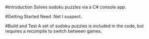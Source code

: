 #Introduction 
Solves sudoku puzzles via a C# console app.

#Getting Started
Need .Net I suspect.

#Build and Test
A set of sudoku puzzles is included in the code, but requires a recompile to switch between games.
